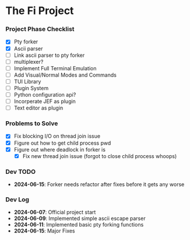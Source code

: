 # The Fi Project

### Project Phase Checklist

- [x] Pty forker
- [x] Ascii parser
- [ ] Link ascii parser to pty forker
- [ ] multiplexer?
- [ ] Implement Full Terminal Emulation
- [ ] Add Visual/Normal Modes and Commands
- [ ] TUI Library
- [ ] Plugin System
- [ ] Python configuration api?
- [ ] Incorperate JEF as plugin
- [ ] Text editor as plugin

### Problems to Solve

- [x] Fix blocking I/O on thread join issue
- [x] Figure out how to get child process pwd
- [x] Figure out where deadlock in forker is
    - [x] Fix new thread join issue (forgot to close child process whoops)

### Dev TODO
- **2024-06-15**: Forker needs refactor after fixes before it gets any worse

### Dev Log
- **2024-06-07**: Official project start
- **2024-06-09**: Implemented simple ascii escape parser
- **2024-06-11**: Implemented basic pty forking functions
- **2024-06-15**: Major Fixes
